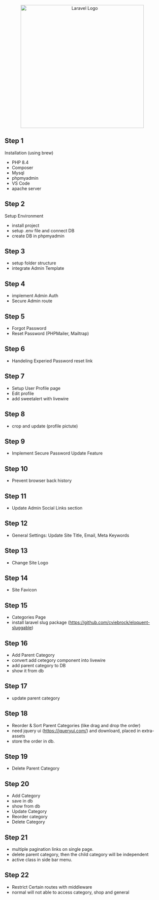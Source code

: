 <p align="center"><a href="https://laravel.com" target="_blank"><img src="https://raw.githubusercontent.com/laravel/art/master/logo-lockup/5%20SVG/2%20CMYK/1%20Full%20Color/laravel-logolockup-cmyk-red.svg" width="400" alt="Laravel Logo"></a></p>


## Step 1
Installation (using brew)
- PHP 8.4
- Composer
- Mysql
- phpmyadmin
- VS Code
- apache server

## Step 2
Setup Environment
- install project
- setup .env file and connect DB
- create DB in phpmyadmin

## Step 3
- setup folder structure
- integrate Admin Template

## Step 4
- implement Admin Auth
- Secure Admin route

## Step 5
- Forgot Password
- Reset Password (PHPMailer, Mailtrap)

## Step 6
- Handeling Experied Password reset link

## Step 7
- Setup User Profile page
- Edit profile  
- add sweetalert with livewire

## Step 8
- crop and update (profile pictute)

## Step 9
- Implement Secure Password Update Feature

## Step 10
- Prevent browser back history

## Step 11 
- Update Admin Social Links section

## Step 12
- General Settings: Update Site Title, Email, Meta Keywords

## Step 13
- Change Site Logo

## Step 14
- Site Favicon

## Step 15
- Categories Page
- install laravel slug package (https://github.com/cviebrock/eloquent-sluggable)

## Step 16
- Add Parent Category
- convert add cetegory component into livewire
- add parent category to DB
- show it from db

## Step 17
- update parent category

## Step 18
- Reorder & Sort Parent Categories (like drag and drop the order)
- need jquery ui (https://jqueryui.com/) and downloard, placed in extra-assets
- store the order in db.

## Step 19
- Delete Parent Category

## Step 20
- Add Category
- save in db
- show from db
- Update Category
- Reorder category
- Delete Category

## Step 21
- multiple pagination links on single page.
- delete parent category, then the child category will be independent
- active class in side bar menu.

## Step 22
- Restrict Certain routes with middleware
- normal will not able to access category, shop and general